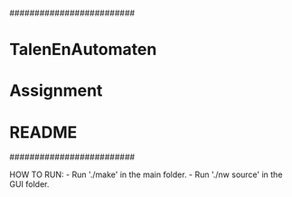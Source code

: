 #########################
#	TalenEnAutomaten	#
#	Assignment			#
#	README				#
#########################

HOW TO RUN:
	- Run './make' in the main folder.
	- Run './nw source' in the GUI folder.